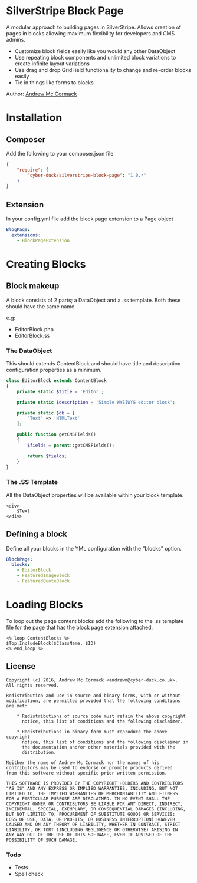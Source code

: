 # SilverStripe Block Page

A modular approach to building pages in SilverStripe. Allows creation of pages in blocks allowing maximum flexibility for developers and CMS admins.
  - Customize block fields easily like you would any other DataObject
  - Use repeating block components and unlimited block variations to create infinite layout variations
  - Use drag and drop GridField functionality to change and re-order blocks easily
  - Tie in things like forms to blocks

Author: [Andrew Mc Cormack](https://github.com/Andrew-Mc-Cormack)

# Installation

## Composer

Add the following to your composer.json file

```json
{  
    "require": {  
        "cyber-duck/silverstripe-block-page": "1.0.*"
    }
}
```

## Extension

In your config.yml file add the block page extension to a Page object

```yml
BlogPage:
  extensions:
    - BlockPageExtension
```

# Creating Blocks

## Block makeup

A block consists of 2 parts; a DataObject and a .ss template. Both these should have the same name.

e.g: 
  - EditorBlock.php
  - EditorBlock.ss

### The DataObject 

This should extends ContentBlock and should have title and description configuration properties as a minimum.

```php
class EditorBlock extends ContentBlock
{
    private static $title = 'Editor';

    private static $description = 'Simple WYSIWYG editor block';

    private static $db = [
        'Text' => 'HTMLText'
    ];

    public function getCMSFields()
    {
        $fields = parent::getCMSFields();

        return $fields;
    }
}
```

### The .SS Template

All the DataObject properties will be available within your block template.

```
<div>
    $Text
</div>
```

## Defining a block

Define all your blocks in the YML configuration with the "blocks" option.

```yml
BlockPage:
  blocks:
    - EditorBlock
    - FeaturedImageBlock
    - FeaturedQuoteBlock
```

# Loading Blocks

To loop out the page content blocks add the following to the .ss template file for the page that has the block page extension attached.

```
<% loop ContentBlocks %>
$Top.IncludeBlock($ClassName, $ID)
<% end_loop %>
```

## License

```
Copyright (c) 2016, Andrew Mc Cormack <andrewm@cyber-duck.co.uk>.
All rights reserved.

Redistribution and use in source and binary forms, with or without
modification, are permitted provided that the following conditions
are met:

    * Redistributions of source code must retain the above copyright
      notice, this list of conditions and the following disclaimer.

    * Redistributions in binary form must reproduce the above copyright
      notice, this list of conditions and the following disclaimer in
      the documentation and/or other materials provided with the
      distribution.

Neither the name of Andrew Mc Cormack nor the names of his
contributors may be used to endorse or promote products derived
from this software without specific prior written permission.

THIS SOFTWARE IS PROVIDED BY THE COPYRIGHT HOLDERS AND CONTRIBUTORS
"AS IS" AND ANY EXPRESS OR IMPLIED WARRANTIES, INCLUDING, BUT NOT
LIMITED TO, THE IMPLIED WARRANTIES OF MERCHANTABILITY AND FITNESS
FOR A PARTICULAR PURPOSE ARE DISCLAIMED. IN NO EVENT SHALL THE
COPYRIGHT OWNER OR CONTRIBUTORS BE LIABLE FOR ANY DIRECT, INDIRECT,
INCIDENTAL, SPECIAL, EXEMPLARY, OR CONSEQUENTIAL DAMAGES (INCLUDING,
BUT NOT LIMITED TO, PROCUREMENT OF SUBSTITUTE GOODS OR SERVICES;
LOSS OF USE, DATA, OR PROFITS; OR BUSINESS INTERRUPTION) HOWEVER
CAUSED AND ON ANY THEORY OF LIABILITY, WHETHER IN CONTRACT, STRICT
LIABILITY, OR TORT (INCLUDING NEGLIGENCE OR OTHERWISE) ARISING IN
ANY WAY OUT OF THE USE OF THIS SOFTWARE, EVEN IF ADVISED OF THE
POSSIBILITY OF SUCH DAMAGE.
```

### Todo

  - Tests
  - Spell check
